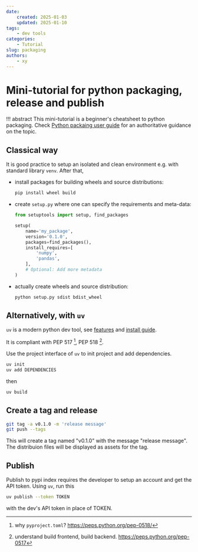 ```yaml
---
date:
    created: 2025-01-03
    updated: 2025-01-10
tags: 
    - dev tools
categories: 
    - Tutorial
slug: packaging
authors:
    - xy
---
```


# Mini-tutorial for python packaging, release and publish

!!! abstract 
    This mini-tutorial is a beginner's cheatsheet to python packaging. Check [Python packaing user guide](https://packaging.python.org/en/latest/) for an authoritative guidance on the topic.  
<!-- more -->

## Classical way

It is good practice to setup an isolated and clean environment e.g. with standard library `venv`. After that, 

- install packages for building wheels and source distributions:

    ```bash
    pip install wheel build
    ```

- create `setup.py` where one can specify the requirements and meta-data:  

    ```py
    from setuptools import setup, find_packages

    setup(
        name='my_package',
        version='0.1.0',
        packages=find_packages(),
        install_requires=[
            'numpy',
            'pandas',
        ],
        # Optional: Add more metadata
    )
    ```

- actually create wheels and source distribution:

    ```bash
    python setup.py sdist bdist_wheel
    ```

## Alternatively, with `uv`


`uv` is a modern python dev tool, see [features](https://docs.astral.sh/uv/getting-started/features/)
and 
[install guide](https://docs.astral.sh/uv/getting-started/installation/).

It is compliant with PEP 517 [^pep517], PEP 518 [^pep518]. 

[^pep517]: why `pyproject.toml`? https://peps.python.org/pep-0518/
[^pep518]: understand build frontend, build backend. https://peps.python.org/pep-0517



Use the project interface of `uv` to init project and add dependencies. 

```bash
uv init
uv add DEPENDENCIES
```

then 

```bash
uv build
```

## Create a tag and release

```sh
git tag -a v0.1.0 -m 'release message'
git push --tags
```

This will create a tag named "v0.1.0" with the message "release message". The distribuion files will be displayed as assets for the tag.


## Publish

Publish to pypi index requires the developer to setup an account and get the API token. Using `uv`, run this


```sh
uv publish --token TOKEN
```

with the dev's API token in place of TOKEN. 
